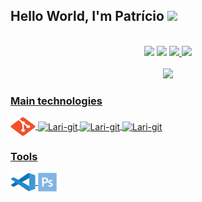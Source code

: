 ## Hello World, I'm Patrício <img src=https://raw.githubusercontent.com/TheDudeThatCode/TheDudeThatCode/master/Assets/Earth.gif width="30">

<br>
  <div  align="center"> 
  <a href="https://www.linkedin.com/in/lucenasoft/" target="_blank"><img src="https://img.shields.io/badge/-LinkedIn-%230077B5?style=for-the-badge&logo=linkedin&logoColor=white" target="_blank"></a>   
  <a href = "mailto:getugbr@gmail.com"><img src="https://img.shields.io/badge/-Gmail-%23333?style=for-the-badge&logo=gmail&logoColor=white" target="_blank"></a>
  <a href="https://www.instagram.com/glucena77/" target="_blank"><img src="https://img.shields.io/badge/-Instagram-%23E4405F?style=for-the-badge&logo=instagram&logoColor=white"</a>
    <a href="https://api.whatsapp.com/send?phone=5587988343936&text=Olá!" target="_blank"><img src="https://img.shields.io/badge/-Whatsapp-4CA143?style=for-the-badge&logo=whatsapp&logoColor=white"</a>
 
  
  
</div>
 <br>

 <div align="center" >
  <a href="https://github.com/lucenasoft">
  <img height="230em" src="https://github-readme-stats.vercel.app/api?username=lucenasoft&show_icons=true&theme=aura&include_all_commits=true&count_private=true"/>
</div>

<!-- TODO: Make technologies links takes you to repositories -->
 <h3>Main technologies</h3>
  <img align="center" alt="Lari-git" height="30" width="40" src="https://raw.githubusercontent.com/devicons/devicon/master/icons/git/git-plain.svg"/>
  <img align="center" alt="Lari-git" height="30" width="30" src="https://cdn.iconscout.com/icon/free/png-256/python-3521655-2945099.png"/>
  <img align="center" alt="Lari-git" height="32" width="32" src="https://pngimg.com/uploads/mysql/mysql_PNG36.png"/>
  <img align="center" alt="Lari-git" height="42" width="40" src="https://raw.githubusercontent.com/SeleniumHQ/www.seleniumhq.org/e846535b56af5f01151ec93f88785b86d3809564/src/main/webapp/images/originals/Selenium%20Logo%20Upright.svg"/>
  </div>
 
 <h3>Tools</h3>
  <div style="display: inline_block">
    <img align="center" alt="vscode" height="30" width="40" src="https://raw.githubusercontent.com/devicons/devicon/1119b9f84c0290e0f0b38982099a2bd027a48bf1/icons/vscode/vscode-original.svg"/>
    <img align="center" alt="photoshop" height="30" width="30" src="https://raw.githubusercontent.com/devicons/devicon/1119b9f84c0290e0f0b38982099a2bd027a48bf1/icons/photoshop/photoshop-plain.svg"/>
</div>

